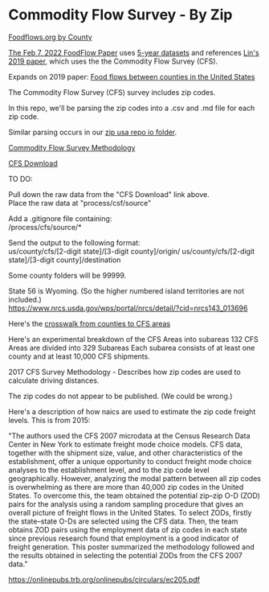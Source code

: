 # Commodity Flow Survey - By Zip

[Foodflows.org by County](https://foodflows.org/)  

[The Feb 7, 2022 FoodFlow Paper](https://iopscience.iop.org/article/10.1088/1748-9326/ac5270) uses [5-year datasets](https://databank.illinois.edu/datasets/IDB-9585947) and references [Lin's 2019 paper](http://mkonar.cee.illinois.edu/36_Lin_ERL_2019.pdf), which uses the the Commodity Flow Survey (CFS).

Expands on 2019 paper: [Food flows between counties in the United States](https://iopscience.iop.org/article/10.1088/1748-9326/ab29ae/data)

The Commodity Flow Survey (CFS) survey includes zip codes.  

In this repo, we'll be parsing the zip codes into a .csv and .md file for each zip code.  

Similar parsing occurs in our [zip usa repo io folder](https://github.com/modelearth/zip/tree/master/io).

[Commodity Flow Survey
Methodology](https://www2.census.gov/programs-surveys/cfs/technical-documentation/methodology/2017cfsmethodology.pdf)

[CFS Download](https://www.census.gov/data/datasets/2017/econ/cfs/historical-datasets.html)


TO DO:

Pull down the raw data from the "CFS Download" link above.  
Place the raw data at "process/csf/source"

Add a .gitignore file containing:  
/process/cfs/source/*

Send the output to the following format:  
us/county/cfs/[2-digit state]/[3-digit county]/origin/
us/county/cfs/[2-digit state]/[3-digit county]/destination

Some county folders will be 99999.  

State 56 is Wyoming. (So the higher numbered island territories are not included.)  
https://www.nrcs.usda.gov/wps/portal/nrcs/detail/?cid=nrcs143_013696  

Here's the [crosswalk from counties to CFS areas](https://www.census.gov/programs-surveys/cfs/technical-documentation/geographies.html)  

Here's an experimental breakdown of the CFS Areas into subareas
132 CFS Areas are divided into 329 Subareas
Each subarea consists of at least one county and at least 10,000 CFS shipments.

2017 CFS Survey Methodology - Describes how zip codes are used to calculate driving distances.

The zip codes do not appear to be published. (We could be wrong.)

Here's a description of how naics are used to estimate the zip code freight levels. This is from 2015:

"The authors used the CFS 2007 microdata at the Census Research Data Center in New
York to estimate freight mode choice models. CFS data, together with the shipment size, value,
and other characteristics of the establishment, offer a unique opportunity to conduct freight
mode choice analyses to the establishment level, and to the zip code level geographically.
However, analyzing the modal pattern between all zip codes is overwhelming as there are more
than 40,000 zip codes in the United States. To overcome this, the team obtained the potential
zip–zip O-D (ZOD) pairs for the analysis using a random sampling procedure that gives an
overall picture of freight flows in the United States. To select ZODs, firstly the state–state O-Ds
are selected using the CFS data. Then, the team obtains ZOD pairs using the employment data of zip codes in each state since previous research found that employment is a good indicator of freight generation. This poster summarized the methodology followed and the results obtained in selecting the potential ZODs from the CFS 2007 data."

https://onlinepubs.trb.org/onlinepubs/circulars/ec205.pdf
